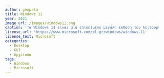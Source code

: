 ```yaml
---
author: geopala
title: Windows 11
year: 2021
image_url: /images/windows11.png
caption: 'Τα Windows 11 είναι μια επικείμενη μεγάλη έκδοση του λειτουργικού συστήματος Windows NT που αναπτύχθηκε από τη Microsoft. Θεωρείται ότι είναι ο διάδοχος των Windows 10.'
license_url: 'https://www.microsoft.com/el-gr/windows/windows-11'
license_text: Microsoft
categories:
  - Desktop
  - GUI
  - Αρχέτυπα
tags:
  - Windows
  - Microsoft
---
```

